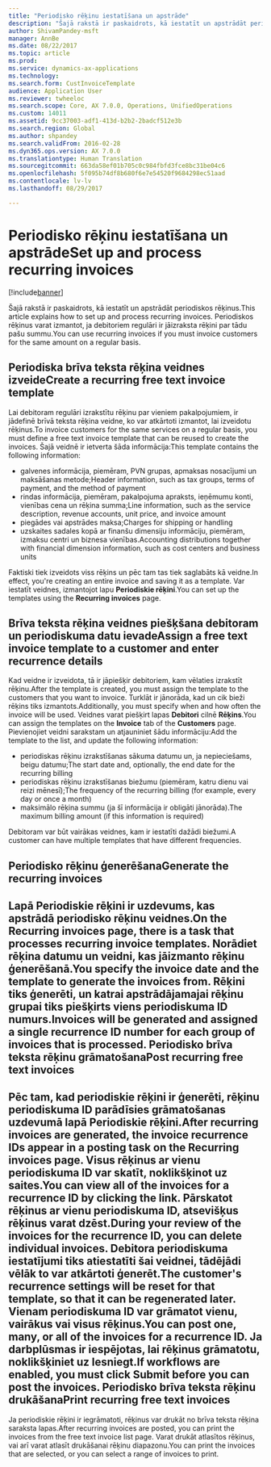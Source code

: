 ```yaml
---
title: "Periodisko rēķinu iestatīšana un apstrāde"
description: "Šajā rakstā ir paskaidrots, kā iestatīt un apstrādāt periodiskos rēķinus. Periodiskos rēķinus varat izmantot, ja debitoriem regulāri ir jāizraksta rēķini par tādu pašu summu."
author: ShivamPandey-msft
manager: AnnBe
ms.date: 08/22/2017
ms.topic: article
ms.prod: 
ms.service: dynamics-ax-applications
ms.technology: 
ms.search.form: CustInvoiceTemplate
audience: Application User
ms.reviewer: twheeloc
ms.search.scope: Core, AX 7.0.0, Operations, UnifiedOperations
ms.custom: 14011
ms.assetid: 9cc37003-adf1-413d-b2b2-2badcf512e3b
ms.search.region: Global
ms.author: shpandey
ms.search.validFrom: 2016-02-28
ms.dyn365.ops.version: AX 7.0.0
ms.translationtype: Human Translation
ms.sourcegitcommit: 663da58ef01b705c0c984fbfd3fce8bc31be04c6
ms.openlocfilehash: 5f095b74df8b680f6e7e54520f9684298ec51aad
ms.contentlocale: lv-lv
ms.lasthandoff: 08/29/2017

---
```


# <a name="set-up-and-process-recurring-invoices"></a><span data-ttu-id="ca5a3-104">Periodisko rēķinu iestatīšana un apstrāde</span><span class="sxs-lookup"><span data-stu-id="ca5a3-104">Set up and process recurring invoices</span></span>

[!include[banner](../includes/banner.md)]


<span data-ttu-id="ca5a3-105">Šajā rakstā ir paskaidrots, kā iestatīt un apstrādāt periodiskos rēķinus.</span><span class="sxs-lookup"><span data-stu-id="ca5a3-105">This article explains how to set up and process recurring invoices.</span></span> <span data-ttu-id="ca5a3-106">Periodiskos rēķinus varat izmantot, ja debitoriem regulāri ir jāizraksta rēķini par tādu pašu summu.</span><span class="sxs-lookup"><span data-stu-id="ca5a3-106">You can use recurring invoices if you must invoice customers for the same amount on a regular basis.</span></span>

<a name="create-a-recurring-free-text-invoice-template"></a><span data-ttu-id="ca5a3-107">Periodiska brīva teksta rēķina veidnes izveide</span><span class="sxs-lookup"><span data-stu-id="ca5a3-107">Create a recurring free text invoice template</span></span>
---------------------------------------------

<span data-ttu-id="ca5a3-108">Lai debitoram regulāri izrakstītu rēķinu par vieniem pakalpojumiem, ir jādefinē brīvā teksta rēķina veidne, ko var atkārtoti izmantot, lai izveidotu rēķinus.</span><span class="sxs-lookup"><span data-stu-id="ca5a3-108">To invoice customers for the same services on a regular basis, you must define a free text invoice template that can be reused to create the invoices.</span></span> <span data-ttu-id="ca5a3-109">Šajā veidnē ir ietverta šāda informācija:</span><span class="sxs-lookup"><span data-stu-id="ca5a3-109">This template contains the following information:</span></span>

-   <span data-ttu-id="ca5a3-110">galvenes informācija, piemēram, PVN grupas, apmaksas nosacījumi un maksāšanas metode;</span><span class="sxs-lookup"><span data-stu-id="ca5a3-110">Header information, such as tax groups, terms of payment, and the method of payment</span></span>
-   <span data-ttu-id="ca5a3-111">rindas informācija, piemēram, pakalpojuma apraksts, ieņēmumu konti, vienības cena un rēķina summa;</span><span class="sxs-lookup"><span data-stu-id="ca5a3-111">Line information, such as the service description, revenue accounts, unit price, and invoice amount</span></span>
-   <span data-ttu-id="ca5a3-112">piegādes vai apstrādes maksa;</span><span class="sxs-lookup"><span data-stu-id="ca5a3-112">Charges for shipping or handling</span></span>
-   <span data-ttu-id="ca5a3-113">uzskaites sadales kopā ar finanšu dimensiju informāciju, piemēram, izmaksu centri un biznesa vienības.</span><span class="sxs-lookup"><span data-stu-id="ca5a3-113">Accounting distributions together with financial dimension information, such as cost centers and business units</span></span>

<span data-ttu-id="ca5a3-114">Faktiski tiek izveidots viss rēķins un pēc tam tas tiek saglabāts kā veidne.</span><span class="sxs-lookup"><span data-stu-id="ca5a3-114">In effect, you're creating an entire invoice and saving it as a template.</span></span> <span data-ttu-id="ca5a3-115">Var iestatīt veidnes, izmantojot lapu **Periodiskie rēķini**.</span><span class="sxs-lookup"><span data-stu-id="ca5a3-115">You can set up the templates using the **Recurring invoices** page.</span></span>

## <a name="assign-a-free-text-invoice-template-to-a-customer-and-enter-recurrence-details"></a><span data-ttu-id="ca5a3-116">Brīva teksta rēķina veidnes piešķšana debitoram un periodiskuma datu ievade</span><span class="sxs-lookup"><span data-stu-id="ca5a3-116">Assign a free text invoice template to a customer and enter recurrence details</span></span>
<span data-ttu-id="ca5a3-117">Kad veidne ir izveidota, tā ir jāpiešķir debitoriem, kam vēlaties izrakstīt rēķinu.</span><span class="sxs-lookup"><span data-stu-id="ca5a3-117">After the template is created, you must assign the template to the customers that you want to invoice.</span></span> <span data-ttu-id="ca5a3-118">Turklāt ir jānorāda, kad un cik bieži rēķins tiks izmantots.</span><span class="sxs-lookup"><span data-stu-id="ca5a3-118">Additionally, you must specify when and how often the invoice will be used.</span></span> <span data-ttu-id="ca5a3-119">Veidnes varat piešķirt lapas **Debitori** cilnē **Rēķins**.</span><span class="sxs-lookup"><span data-stu-id="ca5a3-119">You can assign the templates on the **Invoice** tab of the **Customers** page.</span></span> <span data-ttu-id="ca5a3-120">Pievienojiet veidni sarakstam un atjauniniet šādu informāciju:</span><span class="sxs-lookup"><span data-stu-id="ca5a3-120">Add the template to the list, and update the following information:</span></span>

-   <span data-ttu-id="ca5a3-121">periodiskas rēķinu izrakstīšanas sākuma datumu un, ja nepieciešams, beigu datumu;</span><span class="sxs-lookup"><span data-stu-id="ca5a3-121">The start date and, optionally, the end date for the recurring billing</span></span>
-   <span data-ttu-id="ca5a3-122">periodiskas rēķinu izrakstīšanas biežumu (piemēram, katru dienu vai reizi mēnesī);</span><span class="sxs-lookup"><span data-stu-id="ca5a3-122">The frequency of the recurring billing (for example, every day or once a month)</span></span>
-   <span data-ttu-id="ca5a3-123">maksimālo rēķina summu (ja šī informācija ir obligāti jānorāda).</span><span class="sxs-lookup"><span data-stu-id="ca5a3-123">The maximum billing amount (if this information is required)</span></span>

<span data-ttu-id="ca5a3-124">Debitoram var būt vairākas veidnes, kam ir iestatīti dažādi biežumi.</span><span class="sxs-lookup"><span data-stu-id="ca5a3-124">A customer can have multiple templates that have different frequencies.</span></span>

## <a name="generate-the-recurring-invoices"></a><span data-ttu-id="ca5a3-125">Periodisko rēķinu ģenerēšana</span><span class="sxs-lookup"><span data-stu-id="ca5a3-125">Generate the recurring invoices</span></span>
<span data-ttu-id="ca5a3-126">Lapā **Periodiskie rēķini** ir uzdevums, kas apstrādā periodisko rēķinu veidnes.</span><span class="sxs-lookup"><span data-stu-id="ca5a3-126">On the **Recurring invoices** page, there is a task that processes recurring invoice templates.</span></span> <span data-ttu-id="ca5a3-127">Norādiet rēķina datumu un veidni, kas jāizmanto rēķinu ģenerēšanā.</span><span class="sxs-lookup"><span data-stu-id="ca5a3-127">You specify the invoice date and the template to generate the invoices from.</span></span> <span data-ttu-id="ca5a3-128">Rēķini tiks ģenerēti, un katrai apstrādājamajai rēķinu grupai tiks piešķirts viens periodiskuma ID numurs.</span><span class="sxs-lookup"><span data-stu-id="ca5a3-128">Invoices will be generated and assigned a single recurrence ID number for each group of invoices that is processed.</span></span>
<span data-ttu-id="ca5a3-129">Periodisko brīva teksta rēķinu grāmatošana</span><span class="sxs-lookup"><span data-stu-id="ca5a3-129">Post recurring free text invoices</span></span>
---------------------------------

<span data-ttu-id="ca5a3-130">Pēc tam, kad periodiskie rēķini ir ģenerēti, rēķinu periodiskuma ID parādīsies grāmatošanas uzdevumā lapā **Periodiskie rēķini**.</span><span class="sxs-lookup"><span data-stu-id="ca5a3-130">After recurring invoices are generated, the invoice recurrence IDs appear in a posting task on the **Recurring invoices** page.</span></span> <span data-ttu-id="ca5a3-131">Visus rēķinus ar vienu periodiskuma ID var skatīt, noklikšķinot uz saites.</span><span class="sxs-lookup"><span data-stu-id="ca5a3-131">You can view all of the invoices for a recurrence ID by clicking the link.</span></span> <span data-ttu-id="ca5a3-132">Pārskatot rēķinus ar vienu periodiskuma ID, atsevišķus rēķinus varat dzēst.</span><span class="sxs-lookup"><span data-stu-id="ca5a3-132">During your review of the invoices for the recurrence ID, you can delete individual invoices.</span></span> <span data-ttu-id="ca5a3-133">Debitora periodiskuma iestatījumi tiks atiestatīti šai veidnei, tādējādi vēlāk to var atkārtoti ģenerēt.</span><span class="sxs-lookup"><span data-stu-id="ca5a3-133">The customer's recurrence settings will be reset for that template, so that it can be regenerated later.</span></span> <span data-ttu-id="ca5a3-134">Vienam periodiskuma ID var grāmatot vienu, vairākus vai visus rēķinus.</span><span class="sxs-lookup"><span data-stu-id="ca5a3-134">You can post one, many, or all of the invoices for a recurrence ID.</span></span> <span data-ttu-id="ca5a3-135">Ja darbplūsmas ir iespējotas, lai rēķinus grāmatotu, noklikšķiniet uz **Iesniegt**.</span><span class="sxs-lookup"><span data-stu-id="ca5a3-135">If workflows are enabled, you must click **Submit** before you can post the invoices.</span></span>
<span data-ttu-id="ca5a3-136">Periodisko brīva teksta rēķinu drukāšana</span><span class="sxs-lookup"><span data-stu-id="ca5a3-136">Print recurring free text invoices</span></span>
----------------------------------

<span data-ttu-id="ca5a3-137">Ja periodiskie rēķini ir iegrāmatoti, rēķinus var drukāt no brīva teksta rēķina saraksta lapas.</span><span class="sxs-lookup"><span data-stu-id="ca5a3-137">After recurring invoices are posted, you can print the invoices from the free text invoice list page.</span></span> <span data-ttu-id="ca5a3-138">Varat drukāt atlasītos rēķinus, vai arī varat atlasīt drukāšanai rēķinu diapazonu.</span><span class="sxs-lookup"><span data-stu-id="ca5a3-138">You can print the invoices that are selected, or you can select a range of invoices to print.</span></span>




